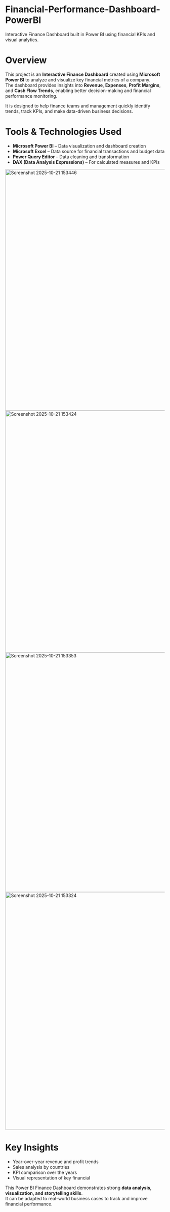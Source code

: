 # Financial-Performance-Dashboard-PowerBI
Interactive Finance Dashboard built in Power BI using financial KPIs and visual analytics.

# Overview
This project is an **Interactive Finance Dashboard** created using **Microsoft Power BI** to analyze and visualize key financial metrics of a company.  
The dashboard provides insights into **Revenue**, **Expenses**, **Profit Margins**, and **Cash Flow Trends**, enabling better decision-making and financial performance monitoring.

It is designed to help finance teams and management quickly identify trends, track KPIs, and make data-driven business decisions.

# Tools & Technologies Used
- **Microsoft Power BI** – Data visualization and dashboard creation  
- **Microsoft Excel** – Data source for financial transactions and budget data  
- **Power Query Editor** – Data cleaning and transformation  
- **DAX (Data Analysis Expressions)** – For calculated measures and KPIs  
<img width="1333" height="759" alt="Screenshot 2025-10-21 153446" src="https://github.com/user-attachments/assets/5431898f-753c-4fa6-8509-efdad107ade1" />
<img width="1330" height="760" alt="Screenshot 2025-10-21 153424" src="https://github.com/user-attachments/assets/3b5b541c-4d89-4dae-9d83-46aa37bf8a51" />
<img width="1329" height="754" alt="Screenshot 2025-10-21 153353" src="https://github.com/user-attachments/assets/b8a190e3-9b21-4fb3-a484-125e0607dfa5" />
<img width="1327" height="747" alt="Screenshot 2025-10-21 153324" src="https://github.com/user-attachments/assets/9cf1e12d-3713-4238-974e-9af925d00973" />

 # Key Insights
- Year-over-year revenue and profit trends
- Sales analysis by countries
- KPI comparison over the years
- Visual representation of key financial

This Power BI Finance Dashboard demonstrates strong **data analysis, visualization, and storytelling skills**.  
It can be adapted to real-world business cases to track and improve financial performance.
